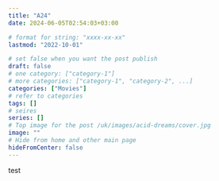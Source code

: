 ```yaml
---
title: "A24"
date: 2024-06-05T02:54:03+03:00

# format for string: "xxxx-xx-xx"
lastmod: "2022-10-01"

# set false when you want the post publish
draft: false
# one category: ["category-1"]
# more categories: ["category-1", "category-2", ...]
categories: ["Movies"]
# refer to categories
tags: []
# seires
series: []
# Top image for the post /uk/images/acid-dreams/cover.jpg
image: ""
# Hide from home and other main page
hideFromCenter: false
---
```

test
<!--more-->